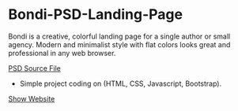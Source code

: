 # Bondi-PSD-Landing-Page
Bondi is a creative, colorful landing page for a single author or small agency. Modern and minimalist style with flat colors looks great and professional in any web browser.

[PSD Source File](https://www.graphberry.com/item/bondi-psd-landing-page)

- Simple project coding on (HTML, CSS, Javascript, Bootstrap).

[Show Website](https://mustafa-albash1.github.io/Bondi-PSD-Landing-Page/)
